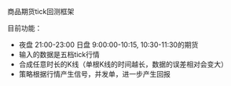 商品期货tick回测框架


目前功能：
- 夜盘 21:00-23:00  日盘 9:00:00-10:15, 10:30-11:30的期货
- 输入的数据是五档tick行情
- 合成任意时长的K线（单根K线的时间越长，数据的误差相对会变大）
- 策略根据行情产生信号，并发单，进一步产生回报
